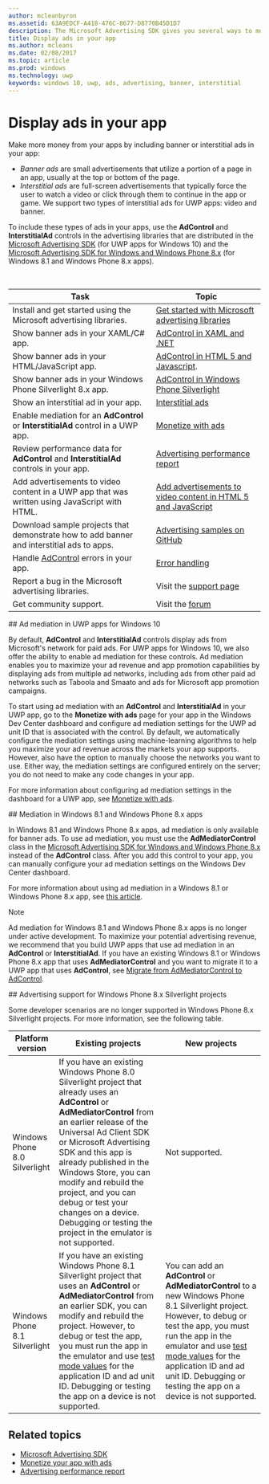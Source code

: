 ```yaml
---
author: mcleanbyron
ms.assetid: 63A9EDCF-A418-476C-8677-D8770B45D1D7
description: The Microsoft Advertising SDK gives you several ways to monetize your app with ads.
title: Display ads in your app
ms.author: mcleans
ms.date: 02/08/2017
ms.topic: article
ms.prod: windows
ms.technology: uwp
keywords: windows 10, uwp, ads, advertising, banner, interstitial
---
```


# Display ads in your app

Make more money from your apps by including banner or interstitial ads in your app:

* *Banner ads* are small advertisements that utilize a portion of a page in an app, usually at the top or bottom of the page.
* *Interstitial ads* are full-screen advertisements that typically force the user to watch a video or click through them to continue in the app or game. We support two types of interstitial ads for UWP apps: video and banner.

To include these types of ads in your apps, use the **AdControl** and **InterstitialAd** controls in the advertising libraries that are distributed in the [Microsoft Advertising SDK](http://aka.ms/ads-sdk-uwp) (for UWP apps for Windows 10) and the [Microsoft Advertising SDK for Windows and Windows Phone 8.x](http://aka.ms/store-8-sdk) (for Windows 8.1 and Windows Phone 8.x apps).

<br/>

|  Task    | Topic |               
|----------|-------|
| Install and get started using the Microsoft advertising libraries.     | [Get started with Microsoft advertising libraries](get-started-with-microsoft-advertising-libraries.md)        |
| Show banner ads in your XAML/C# app.     | [AdControl in XAML and .NET](adcontrol-in-xaml-and--net.md)        |
| Show banner ads in your HTML/JavaScript app.     | [AdControl in HTML 5 and Javascript](adcontrol-in-html-5-and-javascript.md).       |
| Show banner ads in your Windows Phone Silverlight 8.x app.     | [AdControl in Windows Phone Silverlight](adcontrol-in-windows-phone-silverlight.md)        |
| Show an interstitial ad in your app.     | [Interstitial ads](interstitial-ads.md)       |
| Enable mediation for an **AdControl** or **InterstitialAd** control in a UWP app.     | [Monetize with ads](../publish/monetize-with-ads.md)       |
| Review performance data for **AdControl** and **InterstitialAd** controls in your app.     | [Advertising performance report](../publish/advertising-performance-report.md)       |
| Add advertisements to video content in a UWP app that was written using JavaScript with HTML.   |  [Add advertisements to video content in HTML 5 and JavaScript](add-advertisements-to-video-content.md)  |
| Download sample projects that demonstrate how to add banner and interstitial ads to apps.     | [Advertising samples on GitHub](http://aka.ms/githubads)       |
| Handle [AdControl](https://msdn.microsoft.com/library/windows/apps/microsoft.advertising.winrt.ui.adcontrol.aspx) errors in your app.     | [Error handling](error-handling-with-advertising-libraries.md)       |
| Report a bug in the Microsoft advertising libraries.     | Visit the [support page](https://go.microsoft.com/fwlink/p/?LinkId=331508)        |
| Get community support.     | Visit the [forum](http://go.microsoft.com/fwlink/p/?LinkId=401266)       |

<span id="ad-mediation"/>
## Ad mediation in UWP apps for Windows 10

By default, **AdControl** and **InterstitialAd** controls display ads from Microsoft's network for paid ads. For UWP apps for Windows 10, we also offer the ability to enable ad mediation for these controls. Ad mediation enables you to maximize your ad revenue and app promotion capabilities by displaying ads from multiple ad networks, including ads from other paid ad networks such as Taboola and Smaato and ads for Microsoft app promotion campaigns.

To start using ad mediation with an **AdControl** and **InterstitialAd** in your UWP app, go to the **Monetize with ads** page for your app in the Windows Dev Center dashboard and configure ad mediation settings for the UWP ad unit ID that is associated with the control. By default, we automatically configure the mediation settings using machine-learning algorithms to help you maximize your ad revenue across the markets your app supports. However, also have the option to manually choose the networks you want to use. Either way, the mediation settings are configured entirely on the server; you do not need to make any code changes in your app.

For more information about configuring ad mediation settings in the dashboard for a UWP app, see [Monetize with ads](../publish/monetize-with-ads.md).     

<span id="8.x-mediation"/>
## Mediation in Windows 8.1 and Windows Phone 8.x apps

In Windows 8.1 and Windows Phone 8.x apps, ad mediation is only available for banner ads. To use ad mediation, you must use the **AdMediatorControl** class in the [Microsoft Advertising SDK for Windows and Windows Phone 8.x](http://aka.ms/store-8-sdk) instead of the **AdControl** class. After you add this control to your app, you can manually configure your ad mediation settings on the Windows Dev Center dashboard.

For more information about using ad mediation in a Windows 8.1 or Windows Phone 8.x app, see [this article](https://msdn.microsoft.com/library/windows/apps/xaml/dn864359.aspx).

> [!NOTE]
> Ad mediation for Windows 8.1 and Windows Phone 8.x apps is no longer under active development. To maximize your potential advertising revenue, we recommend that you build UWP apps that use ad mediation in an **AdControl** or **InterstitialAd**. If you have an existing Windows 8.1 or Windows Phone 8.x app that uses **AdMediatorControl** and you want to migrate it to a UWP app that uses **AdControl**, see [Migrate from AdMediatorControl to AdControl](migrate-from-admediatorcontrol-to-adcontrol.md).

<span id="silverlight_support"/>
## Advertising support for Windows Phone 8.x Silverlight projects

Some developer scenarios are no longer supported in Windows Phone 8.x Silverlight projects. For more information, see the following table.

|  Platform version  |  Existing projects    |   New projects  |
|-----------------|----------------|--------------|
| Windows Phone 8.0 Silverlight     |  If you have an existing Windows Phone 8.0 Silverlight project that already uses an **AdControl** or **AdMediatorControl** from an earlier release of the Universal Ad Client SDK or Microsoft Advertising SDK and this app is already published in the Windows Store, you can modify and rebuild the project, and you can debug or test your changes on a device. Debugging or testing the project in the emulator is not supported.  |  Not supported.  |
| Windows Phone 8.1 Silverlight    |  If you have an existing Windows Phone 8.1 Silverlight project that uses an **AdControl** or **AdMediatorControl** from an earlier SDK, you can modify and rebuild the project. However, to debug or test the app, you must run the app in the emulator and use [test mode values](test-mode-values.md) for the application ID and ad unit ID. Debugging or testing the app on a device is not supported.  |   You can add an **AdControl** or **AdMediatorControl** to a new Windows Phone 8.1 Silverlight project. However, to debug or test the app, you must run the app in the emulator and use [test mode values](test-mode-values.md) for the application ID and ad unit ID. Debugging or testing the app on a device is not supported. |

## Related topics

* [Microsoft Advertising SDK](http://aka.ms/ads-sdk-uwp)
* [Monetize your app with ads](http://go.microsoft.com/fwlink/p/?LinkId=699559)
* [Advertising performance report](../publish/advertising-performance-report.md)
